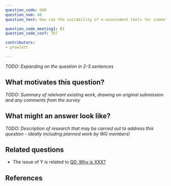 ```yaml
---
question_code: Q48 
question_num: 48 
question_text: How can the suitability of e-assessment tools for summative assessment be improved by combining computer-marking and pen-marking? 

question_code_meeting1: B1 
question_code_conf: TD7 

contributors: 
- prowlett

---
```

*TODO: Expanding on the question in 2-3 sentences*

## What motivates this question?

*TODO: Summary of relelvant existing work, drawing on original submission and any comments from the survey*

## What might an answer look like?

*TODO: Description of research that may be carried out to address this question - ideally including planned work by WG members!*

## Related questions

* The issue of Y is related to [Q0: Why is XXX?](Q0)

## References

